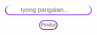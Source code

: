 <html>
<body>
<center>
<input type="text" placeholder="&nbsp;&nbsp;&nbsp;&nbsp;&nbsp;&nbsp;&nbsp;&nbsp;Iyong pangalan..." id="name">
<br></br>
<input type="button" value="Pindut" onClick="testing();">
</center>
<style type="text/css">
center {
  margin-top: 300px;
}
input[type="button"] {
  color: rgb(96,96,96);
  background-color: white;
  border-color: rgb(76,0,153);
  font-size: 17px;
  border-radius: 25px;
  padding: 3px;
}
input[type="text"] {
  background-color: white;
  border-top: none;
  border-left: ;
  border-right: ;
  border-color: rgb(76,0,153);
  font-size: 20px;
  border-radius: 25px;
  padding:3px;
}
</style>
<script type="text/javascript">
function testing() {
  var nam = document.getElementById("name").value;
  if (nam.length >= 1) {
    var num = Math.floor(Math.random() * 100) + 1;
    alert(nam + " Is " + num + "% Handsome\n" + checks(num));
  } else {
    alert("Bawal ang blangko be!");
  }
}
function checks(num) {
  if (num >= 40 && num <= 60) {
    return "Satingin ko ikaw ay normal.";
  }
  else if (num <= 40 && num >= 0) {
    return "Pasensya be ikaw ay panget!";
  }
  else if (num >= 60 && num <= 100) {
    return "Napaka CUTE mo!";
  }
  else {
    return "HMMMM...";
  }
}
</script>
</body>
</html>
